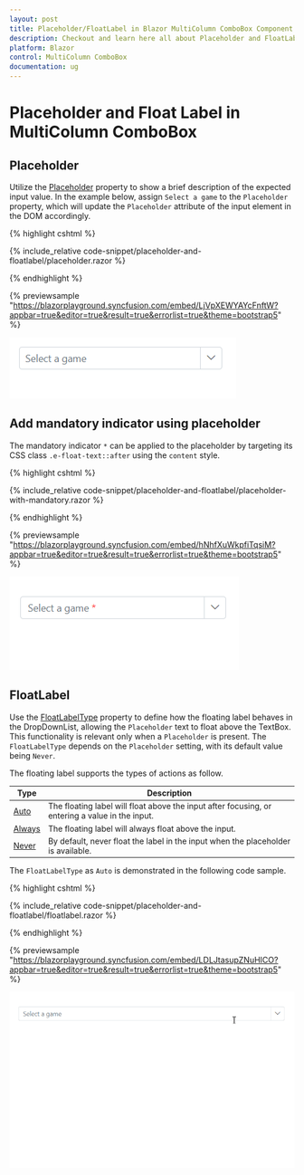 ```yaml
---
layout: post
title: Placeholder/FloatLabel in Blazor MultiColumn ComboBox Component | Syncfusion
description: Checkout and learn here all about Placeholder and FloatLabel in Syncfusion Blazor MultiColumn ComboBox component and more.
platform: Blazor
control: MultiColumn ComboBox
documentation: ug
---
```


# Placeholder and Float Label in MultiColumn ComboBox

## Placeholder

Utilize the [Placeholder](https://help.syncfusion.com/cr/blazor/Syncfusion.Blazor.MultiColumnComboBox.SfMultiColumnComboBox-2.html#Syncfusion_Blazor_MultiColumnComboBox_SfMultiColumnComboBox_2_Placeholder) property to show a brief description of the expected input value. In the example below, assign `Select a game` to the `Placeholder` property, which will update the `Placeholder` attribute of the input element in the DOM accordingly.

{% highlight cshtml %}

{% include_relative code-snippet/placeholder-and-floatlabel/placeholder.razor %}

{% endhighlight %}

{% previewsample "https://blazorplayground.syncfusion.com/embed/LjVpXEWYAYcFnftW?appbar=true&editor=true&result=true&errorlist=true&theme=bootstrap5" %}

![Blazor ComboBox with placeholder](./images/placeholder-and-floatlabel/blazor_combobox_placeholder.png)

<!-- ## Color of the placeholder text

You can change the color of the placeholder by targeting its CSS class `input.e-input::placeholder`, which indicates the placeholder text, and set the desired color using the `color` property.

{% highlight cshtml %}

{% include_relative code-snippet/placeholder-and-floatlabel/placeholder-with-color.razor %}

{% endhighlight %}

![Blazor ComboBox with color placeholder](./images/placeholder-and-floatlabel/blazor_combobox_placeholder-with-color.png)  -->

 ## Add mandatory indicator using placeholder

The mandatory indicator `*` can be applied to the placeholder by targeting its CSS class `.e-float-text::after` using the `content` style.

{% highlight cshtml %}

{% include_relative code-snippet/placeholder-and-floatlabel/placeholder-with-mandatory.razor %}

{% endhighlight %}

{% previewsample "https://blazorplayground.syncfusion.com/embed/hNhfXuWkpfiTqsiM?appbar=true&editor=true&result=true&errorlist=true&theme=bootstrap5" %}

![Blazor ComboBox with mandatory indicator placeholder](./images/placeholder-and-floatlabel/blazor_combobox_placeholder-with-mandatory.png) 

## FloatLabel

Use the [FloatLabelType]() property to define how the floating label behaves in the DropDownList, allowing the `Placeholder` text to float above the TextBox. This functionality is relevant only when a `Placeholder` is present. The `FloatLabelType` depends on the `Placeholder` setting, with its default value being `Never`.

The floating label supports the types of actions as follow.

Type     | Description
------------ | -------------
  [Auto](https://help.syncfusion.com/cr/blazor/Syncfusion.Blazor.Inputs.FloatLabelType.html#Syncfusion_Blazor_Inputs_FloatLabelType_Auto)       | The floating label will float above the input after focusing, or entering a value in the input.
  [Always](https://help.syncfusion.com/cr/blazor/Syncfusion.Blazor.Inputs.FloatLabelType.html#Syncfusion_Blazor_Inputs_FloatLabelType_Always)     | The floating label will always float above the input.
  [Never](https://help.syncfusion.com/cr/blazor/Syncfusion.Blazor.Inputs.FloatLabelType.html#Syncfusion_Blazor_Inputs_FloatLabelType_Never)      | By default, never float the label in the input when the placeholder is available.

The `FloatLabelType` as  `Auto` is demonstrated in the following code sample.

{% highlight cshtml %}

{% include_relative code-snippet/placeholder-and-floatlabel/floatlabel.razor %}

{% endhighlight %}

{% previewsample "https://blazorplayground.syncfusion.com/embed/LDLJtasupZNuHICO?appbar=true&editor=true&result=true&errorlist=true&theme=bootstrap5" %}

![Blazor ComboBox with float label](./images/placeholder-and-floatlabel/blazor_combobox_floatlabel.gif)

<!-- ## Customizing the float label element’s focusing color

You can change the text color of the floating label when it is focused by targeting its CSS classes `.e-input-focus` and `.e-float-text.e-label-top`. These classes indicate the floating label text while it is focused state and set the desired color using the `color` property.

{% highlight cshtml %}

{% include_relative code-snippet/placeholder-and-floatlabel/floatlabel-focusing-color.razor %}

{% endhighlight %}

![Blazor ComboBox with float label focusing color](./images/placeholder-and-floatlabel/blazor_combobox_floatlabel-focusing-color.png) -->